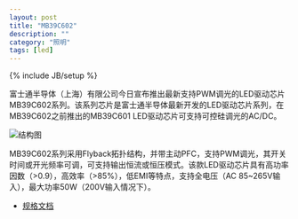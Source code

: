 ```yaml
---
layout: post
title: "MB39C602"
description: ""
category: "照明"
tags: [led]
---
```

{% include JB/setup %}

富士通半导体（上海）有限公司今日宣布推出最新支持PWM调光的LED驱动芯片MB39C602系列。该系列芯片是富士通半导体最新开发的LED驱动芯片系列，在MB39C602之前推出的MB39C601 LED驱动芯片可支持可控硅调光的AC/DC。

![结构图](http://ww4.sinaimg.cn/large/a74ecc4cjw1e15irivdaij.jpg)

MB39C602系列采用Flyback拓扑结构，并带主动PFC，支持PWM调光，其开关时间或开光频率可调，可支持输出恒流或恒压模式。该款LED驱动芯片具有高功率因数（>0.9），高效率（>85%），低EMI等特点，支持全电压（AC 85~265V输入），最大功率50W（200V输入情况下）。

* [规格文档](http://www.fujitsu.com/downloads/CN/fss/services/analog/pwrmngt/MB39C602_PO_E0.1b.pdf)

